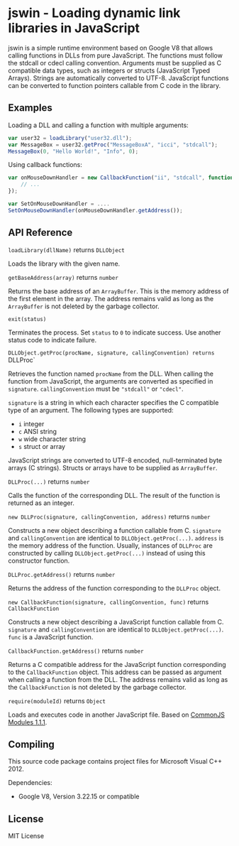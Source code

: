 # jswin - Loading dynamic link libraries in JavaScript

jswin is a simple runtime environment based on Google V8 that allows calling functions in DLLs from pure JavaScript. The functions must follow the stdcall or cdecl calling convention. Arguments must be supplied as C compatible data types, such as integers or structs (JavaScript Typed Arrays). Strings are automatically converted to UTF-8. JavaScript functions can be converted to function pointers callable from C code in the library.

## Examples

Loading a DLL and calling a function with multiple arguments:

```javascript
var user32 = loadLibrary("user32.dll");
var MessageBox = user32.getProc("MessageBoxA", "icci", "stdcall");
MessageBox(0, "Hello World!", "Info", 0);
```

Using callback functions:

```javascript
var onMouseDownHandler = new CallbackFunction("ii", "stdcall", function(x, y) {
    // ...
});

var SetOnMouseDownHandler = ....
SetOnMouseDownHandler(onMouseDownHandler.getAddress());
```

## API Reference

`loadLibrary(dllName)` returns `DLLObject`

Loads the library with the given name.

`getBaseAddress(array)` returns `number`

Returns the base address of an `ArrayBuffer`. This is the memory address of the first element in the array. The address remains valid as long as the `ArrayBuffer` is not deleted by the garbage collector.

`exit(status)`

Terminates the process. Set `status` to `0` to indicate success. Use another status code to indicate failure.

`DLLObject.getProc(procName, signature, callingConvention) returns `DLLProc`

Retrieves the function named `procName` from the DLL. When calling the function from JavaScript, the arguments are converted as specified in `signature`. `callingConvention` must be `"stdcall"` or `"cdecl"`.

`signature` is a string in which each character specifies the C compatible type of an argument. The following types are supported:

* `i` integer
* `c` ANSI string
* `w` wide character string
* `s` struct or array

JavaScript strings are converted to UTF-8 encoded, null-terminated byte arrays (C strings). Structs or arrays have to be supplied as `ArrayBuffer`.

`DLLProc(...)` returns `number`

Calls the function of the corresponding DLL. The result of the function is returned as an integer.

`new DLLProc(signature, callingConvention, address)` returns `number`

Constructs a new object describing a function callable from C. `signature` and `callingConvention` are identical to `DLLObject.getProc(...)`. `address` is the memory address of the function. Usually, instances of `DLLProc` are constructed by calling `DLLObject.getProc(...)` instead of using this constructor function.

`DLLProc.getAddress()` returns `number`

Returns the address of the function corresponding to the `DLLProc` object.

`new CallbackFunction(signature, callingConvention, func)` returns `CallbackFunction`

Constructs a new object describing a JavaScript function callable from C. `signature` and `callingConvention` are identical to `DLLObject.getProc(...)`. `func` is a JavaScript function.

`CallbackFunction.getAddress()` returns `number`

Returns a C compatible address for the JavaScript function corresponding to the `CallbackFunction` object. This address can be passed as argument when calling a function from the DLL. The address remains valid as long as the `CallbackFunction` is not deleted by the garbage collector.

`require(moduleId)` returns `Object`

Loads and executes code in another JavaScript file. Based on [CommonJS Modules 1.1.1](http://wiki.commonjs.org/wiki/Modules/1.1.1).

## Compiling

This source code package contains project files for Microsoft Visual C++ 2012.

Dependencies:

* Google V8, Version 3.22.15 or compatible

## License

MIT License
